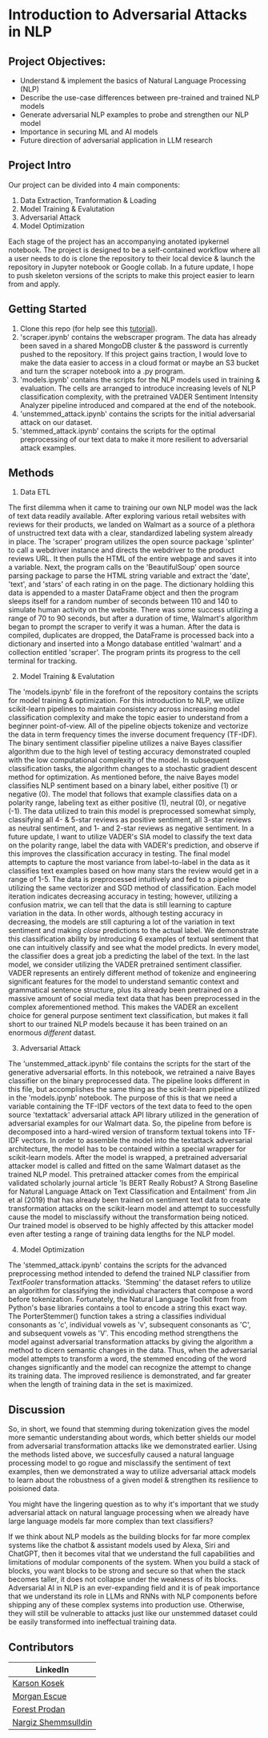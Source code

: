 # Introduction to Adversarial Attacks in NLP


## Project Objectives:
* Understand & implement the basics of Natural Language Processing (NLP) 
* Describe the use-case differences between pre-trained and trained NLP models
* Generate adversarial NLP examples to probe and strengthen our NLP model
* Importance in securing ML and AI models
* Future direction of adversarial application in LLM research

## Project Intro
Our project can be divided into 4 main components:
1. Data Extraction, Tranformation & Loading
2. Model Training & Evalutation
3. Adversarial Attack 
4. Model Optimization

Each stage of the project has an accompanying anotated ipykernel notebook. The project is designed to be a self-contained workflow where all a user needs to do is clone the repository to their local device & launch the repository in Jupyter notebook or Google collab. In a future update, I hope to push skeleton versions of the scripts to make this project easier to learn from and apply. 

## Getting Started
1. Clone this repo (for help see this [tutorial](https://help.github.com/articles/cloning-a-repository/)).
2. 'scraper.ipynb' contains the webscraper program. The data has already been saved in a shared MongoDB cluster & the password is currently pushed to the repository. If this project gains traction, I would love to make the data easier to access in a cloud format or maybe an S3 bucket and turn the scraper notebook into a .py program. 
3. 'models.ipynb' contains the scripts for the NLP models used in training & evaluation. The cells are arranged to introduce increasing levels of NLP classification complexity, with the pretrained VADER Sentiment Intensity Analyzer pipeline introduced and compared at the end of the notebook. 
4. 'unstemmed_attack.ipynb' contains the scripts for the initial adversarial attack on our dataset. 
5. 'stemmed_attack.ipynb' contains the scripts for the optimal preprocessing of our text data to make it more resilient to adversarial attack examples.

## Methods
1. Data ETL

The first dilemma when it came to training our own NLP model was the lack of text data readily available. After exploring various retail websites with reviews for their products, we landed on Walmart as a source of a plethora of unstructred text data with a clear, standardized labeling system already in place. The 'scraper' program utilizes the open source package 'splinter' to call a webdriver instance and directs the webdriver to the product reviews URL. It then pulls the HTML of the entire webpage and saves it into a variable. Next, the program calls on the 'BeautifulSoup' open source parsing package to parse the HTML string variable and extract the 'date', 'text', and 'stars' of each rating in on the page. The dictionary holdiing this data is appended to a master DataFrame object and then the program sleeps itself for a random number of seconds between 110 and 140 to simulate human activity on the website. There was some success utilizing a range of 70 to 90 seconds, but after a duration of time, Walmart's algorithm began to prompt the scraper to verify it was a human. After the data is compiled, duplicates are dropped, the DataFrame is processed back into a dictionary and inserted into a Mongo database entitled 'walmart' and a collection entitled 'scraper'. The program prints its progress to the cell terminal for tracking. 

2. Model Training & Evalutation

The 'models.ipynb' file in the forefront of the repository contains the scripts for model training & optimization. For this introduction to NLP, we utilize scikit-learn pipelines to maintain consistency across increasing model classification complexity and make the topic easier to understand from a beginner point-of-view. All of the pipeline objects tokenize and vectorize the data in term frequency times the inverse document frequency (TF-IDF). The binary sentiment classifier pipeline utilizes a naive Bayes classifier algorithm due to the high level of testing accuracy demonstrated coupled with the low computational complexity of the model. In subsequent classification tasks, the algorithm changes to a stochastic gradient descent method for optimization. As mentioned before, the naive Bayes model classifies NLP sentiment based on a binary label, either positive (1) or negative (0). The model that follows that example classifies data on a polarity range, labeling text as either positive (1), neutral (0), or negative (-1). The data utilized to train this model is preprocessed somewhat simply, classifying all 4- & 5-star reviews as positive sentiment, all 3-star reviews as neutral sentiment, and 1- and 2-star reviews as negative sentiment. In a future update, I want to utilize VADER's SIA model to classify the text data on the polarity range, label the data with VADER's prediction, and observe if this improves the classification accuracy in testing. The final model attempts to capture the most variance from label-to-label in the data as it classifies text examples based on how many stars the review would get in a range of 1-5. The data is preprocessed intuitively and fed to a pipeline utilizing the same vectorizer and SGD method of classification. Each model iteration indicates decreasing accuracy in testing; however, utilizing a confusion matrix, we can tell that the data is still learning to capture variation in the data. In other words, although testing accuracy in decreasing, the models are still capturing a lot of the variation in text sentiment and making *close* predictions to the actual label. We demonstrate this classification ability by introducing 6 examples of textual sentiment that one can intuitively classify and see what the model predicts. In every model, the classifier does a great job a predicting the label of the text. In the last model, we consider utilizing the VADER pretrained sentiment classifier. VADER represents an entirely different method of tokenize and engineering significant features for the model to understand semantic context and grammatical sentence structure, plus its already been pretrained on a massive amount of social media text data that has been preprocessed in the complex aforementioned method. This makes the VADER an excellent choice for general purpose sentiment text classification, but makes it fall short to our trained NLP models because it has been trained on an enormous *different* datast. 

3. Adversarial Attack

The 'unstemmed_attack.ipynb' file contains the scripts for the start of the generative adversarial efforts. In this notebook, we retrained a naive Bayes classifier on the binary preprocessed data. The pipeline looks different in this file, but accomplishes the same thing as the scikit-learn pipeline utilized in the 'models.ipynb' notebook. The purpose of this is that we need a variable containing the TF-IDF vectors of the text data to feed to the open source 'textattack' adversarial attack API library utilized in the generation of adversarial examples for our Walmart data. So, the pipeline from before is decomposed into a hard-wired version of transform textual tokens into TF-IDF vectors. In order to assemble the model into the textattack adversarial architecture, the model has to be contained within a special wrapper for scikit-learn models. After the model is wrapped, a pretrained adversarial attacker model is called and fitted on the same Walmart dataset as the trained NLP model. This pretrained attacker comes from the empirical validated scholarly journal article 'Is BERT Really Robust? A Strong Baseline for Natural Language Attack on Text Classification and Entailment' from Jin et al (2019) that has already been trained on sentiment text data to create transformation attacks on the scikit-learn model and attempt to successfully cause the model to misclassify without the transformation being noticed. Our trained model is observed to be highly affected by this attacker model even after testing a range of training data lengths for the NLP model. 

4. Model Optimization
   
The 'stemmed_attack.ipynb' contains the scripts for the advanced preprocessing method intended to defend the trained NLP classifier from *TextFooler* transformation attacks. 'Stemming' the dataset refers to utilize an algorithm for classifying the individual characters that compose a word before tokenization. Fortunately, the Natural Language Toolkit from from Python's base libraries contains a tool to encode a string this exact way. The PorterStemmer() function takes a string a classifies individual consonants as 'c', individual vowels as 'v', subsequent consonants as 'C', and subsequent vowels as 'V'. This encoding method strengthens the model against adversarial transformation attacks by giving the algorithm a method to dicern semantic changes in the data. Thus, when the adversarial model attempts to transform a word, the stemmed encoding of the word changes significantly and the model can recognize the attempt to change its training data. The improved resilience is demonstrated, and far greater when the length of training data in the set is maximized. 

## Discussion
So, in short, we found that stemming during tokenization gives the model more semantic understanding about words, which better shields our model from adversarial transformation attacks like we demonstrated earlier. Using the methods listed above, we succesfully caused a natural language processing model to go rogue and misclassify the sentiment of text examples, then we demonstrated a way to utilize adversarial attack models to learn about the robustness of a given model & strengthen its resilience to poisioned data. 

You might have the lingering question as to why it's important that we study adversarial attack on natural language processing when we already have large language models far more complex than text classifiers?

If we think about NLP models as the building blocks for far more complex systems like the chatbot & assistant models used by Alexa, Siri and ChatGPT, then it becomes vital that we understand the full capabilities and limitations of modular components of the system. When you build a stack of blocks, you want blocks to be strong and secure so that when the stack becomes taller, it does not collapse under the weakness of its blocks. Adversarial AI in NLP is an ever-expanding field and it is of peak importance that we understand its role in LLMs and RNNs with NLP components before shipping any of these complex systems into production use. Otherwise, they will still be vulnerable to attacks just like our unstemmed dataset could be easily transformed into ineffectual training data. 

## Contributors
|LinkedIn     |
|---------|
|[Karson Kosek](https://www.linkedin.com/in/karson-kosek-75981128a/)|
|[Morgan Escue](https://www.linkedin.com/in/morgan-martin-a41433186/) |
|[Forest Prodan](https://www.linkedin.com/in/forest-prodan-728957248/) |
|[Nargiz Shemmsulldin](https://www.linkedin.com/in/nargiz-shemssulldin-a115322a3/) |
